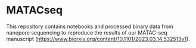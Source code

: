 # MATACseq

This repository contains notebooks and processed binary data from nanopore sequencing to reproduce the results of our MATAC-seq manuscript (https://www.biorxiv.org/content/10.1101/2023.03.14.532513v1). 
